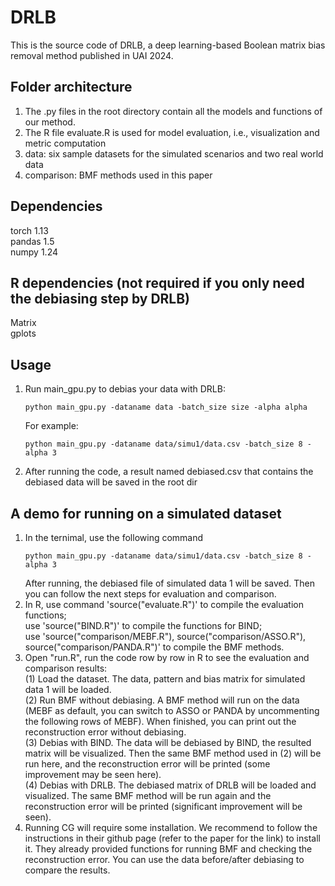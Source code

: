 # DRLB
This is the source code of DRLB, a deep learning-based Boolean matrix bias removal method published in UAI 2024.

## Folder architecture
1. The .py files in the root directory contain all the models and functions of our method.
2. The R file evaluate.R is used for model evaluation, i.e., visualization and metric computation
3. data: six sample datasets for the simulated scenarios and two real world data
4. comparison: BMF methods used in this paper


## Dependencies
torch 1.13  
pandas 1.5  
numpy 1.24  

## R dependencies (not required if you only need the debiasing step by DRLB)
Matrix  
gplots  


## Usage
1. Run main_gpu.py to debias your data with DRLB:
   ```
   python main_gpu.py -dataname data -batch_size size -alpha alpha
   ```
   For example:
   ```
   python main_gpu.py -dataname data/simu1/data.csv -batch_size 8 -alpha 3
   ```
3. After running the code, a result named debiased.csv that contains the debiased data will be saved in the root dir
   
 
 ## A demo for running on a simulated dataset
 1. In the ternimal, use the following command
    ```
    python main_gpu.py -dataname data/simu1/data.csv -batch_size 8 -alpha 3
    ```
    After running, the debiased file of simulated data 1 will be saved.
    Then you can follow the next steps for evaluation and comparison.
 2. In R, use command 'source("evaluate.R")' to compile the evaluation functions;  
    use 'source("BIND.R")' to compile the functions for BIND;  
    use 'source("comparison/MEBF.R"), source("comparison/ASSO.R"), source("comparison/PANDA.R")' to compile the BMF methods.
 4. Open "run.R", run the code row by row in R to see the evaluation and comparison results:  
    (1) Load the dataset. The data, pattern and bias matrix for simulated data 1 will be loaded.  
    (2) Run BMF without debiasing. A BMF method will run on the data (MEBF as default, you can switch to ASSO or PANDA by uncommenting the following rows of MEBF). When finished, you can print out the reconstruction         error without debiasing.  
    (3) Debias with BIND. The data will be debiased by BIND, the resulted matrix will be visualized. Then the same BMF method used in (2) will be run here, and the reconstruction error will be printed (some
        improvement may be seen here).  
    (4) Debias with DRLB. The debiased matrix of DRLB will be loaded and visualized. The same BMF method will be run again and the reconstruction error will be printed (significant improvement will be seen).
 6. Running CG will require some installation. We recommend to follow the instructions in their github page (refer to the paper for the link) to install it. They already provided functions for running BMF and
    checking the reconstruction error. You can use the data before/after debiasing to compare the results.
